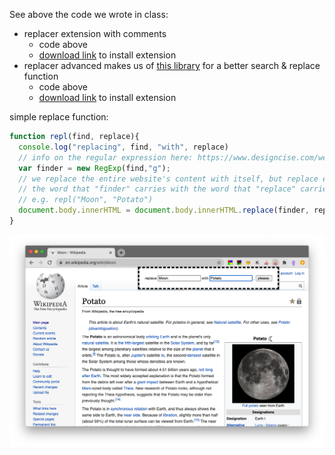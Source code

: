 See above the code we wrote in class:

- replacer extension with comments
  - code above
  - [download link](https://github.com/leoneckert/abc-browser-circus/raw/main/labs/lab-04-extensions/in-class-code/replacer-with-comments.zip) to install extension
- replacer advanced makes us of [this library](https://github.com/padolsey/findAndReplaceDOMText) for a better search & replace function
  - code above
  - [download link](https://github.com/leoneckert/abc-browser-circus/raw/main/labs/lab-04-extensions/in-class-code/replacer-advanced.zip) to install extension

simple replace function:
```js
function repl(find, replace){
  console.log("replacing", find, "with", replace)
  // info on the regular expression here: https://www.designcise.com/web/tutorial/how-to-replace-all-occurrences-of-a-word-in-a-javascript-string
  var finder = new RegExp(find,"g");
  // we replace the entire website's content with itself, but replace every occurence of
  // the word that "finder" carries with the word that "replace" carries
  // e.g. repl("Moon", "Potato")
  document.body.innerHTML = document.body.innerHTML.replace(finder, replace);
}
```

![replacer](assets/replacer.png)

